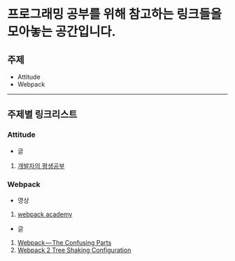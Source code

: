 # 프로그래밍 공부를 위해 참고하는 링크들을 모아놓는 공간입니다.

## 주제
- Attitude
- Webpack

---

## 주제별 링크리스트

### Attitude
- 글
1. [개발자의 평생공부](http://www.zdnet.co.kr/column/column_view.asp?artice_id=20170616090644)

### Webpack
- 영상
1. [webpack academy](https://webpack.academy/)

- 글
1. [Webpack — The Confusing Parts](https://medium.com/@rajaraodv/webpack-the-confusing-parts-58712f8fcad9)
2. [Webpack 2 Tree Shaking Configuration](http://blog.sejongin.kr/65)

